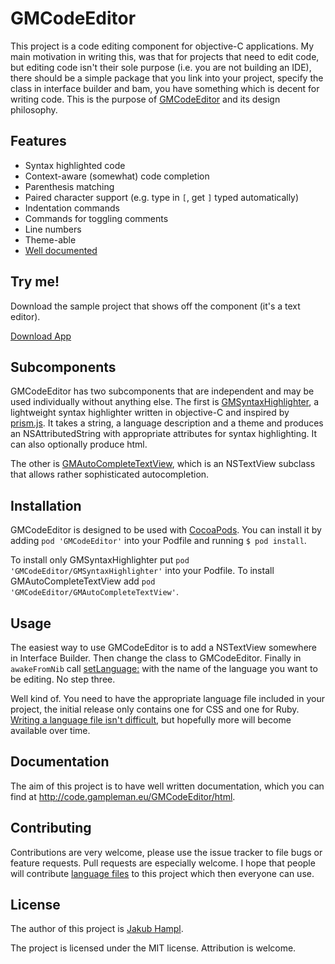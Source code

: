 # GMCodeEditor

This project is a code editing component for objective-C applications. My main motivation in writing this, was that for projects that need to edit code, but editing code isn't their sole purpose (i.e. you are not building an IDE), there should be a simple package that you link into your project, specify the class in interface builder and bam, you have something which is decent for writing code. This is the purpose of [GMCodeEditor](http://code.gampleman.eu/GMCodeEditor/html/Classes/GMCodeEditor.html) and its design philosophy.

## Features

- Syntax highlighted code
- Context-aware (somewhat) code completion
- Parenthesis matching
- Paired character support (e.g. type in `[`, get `]` typed automatically)
- Indentation commands
- Commands for toggling comments
- Line numbers
- Theme-able
- [Well documented](http://code.gampleman.eu/GMCodeEditor/html/)

## Try me!


Download the sample project that shows off the component (it's a text editor).

<p><a href="https://github.com/gampleman/GMCodeEditor/releases/download/0.1.0/Code.Editor.zip" class="button">Download App</a></p>


## Subcomponents

GMCodeEditor has two subcomponents that are independent and may be used individually without anything else. The first is [GMSyntaxHighlighter](http://code.gampleman.eu/GMCodeEditor/html/Classes/GMSyntaxHighlighter.html), a lightweight syntax highlighter written in objective-C and inspired by [prism.js](http://prismjs.com). It takes a string, a language description  and a theme and produces an NSAttributedString with appropriate attributes for syntax highlighting. It can also optionally produce html.

The other is [GMAutoCompleteTextView](http://code.gampleman.eu/GMCodeEditor/html/Classes/GMAutoCompleteTextView.html), which is an NSTextView subclass that allows rather sophisticated autocompletion.

## Installation

GMCodeEditor is designed to be used with [CocoaPods](http://cocoapods.org). You can install it by adding `pod 'GMCodeEditor'` into your Podfile and running `$ pod install`.

To install only GMSyntaxHighlighter put `pod 'GMCodeEditor/GMSyntaxHighlighter'` into your Podfile. To install GMAutoCompleteTextView add `pod 'GMCodeEditor/GMAutoCompleteTextView'`.

## Usage

The easiest way to use GMCodeEditor is to add a NSTextView somewhere in Interface Builder. Then change the class to GMCodeEditor. Finally in `awakeFromNib` call [setLanguage:](http://code.gampleman.eu/GMCodeEditor/html/Classes/GMCodeEditor.html#//api/name/setLanguage:) with the name of the language you want to be editing. No step three.

Well kind of. You need to have the appropriate language file included in your project, the initial release only contains one for CSS and one for Ruby. [Writing a language file isn't difficult](http://code.gampleman.eu/GMCodeEditor/html/docs/Guides/LanguageReference.html), but hopefully more will become available over time.

## Documentation

The aim of this project is to have well written documentation, which you can find at http://code.gampleman.eu/GMCodeEditor/html.

## Contributing

Contributions are very welcome, please use the issue tracker to file bugs or feature requests. Pull requests are especially welcome. I hope that people will contribute [language files](http://code.gampleman.eu/GMCodeEditor/html/docs/Guides/LanguageReference.html) to this project which then everyone can use.

## License

The author of this project is [Jakub Hampl](http://gampleman.eu). 

The project is licensed under the MIT license. Attribution is welcome.